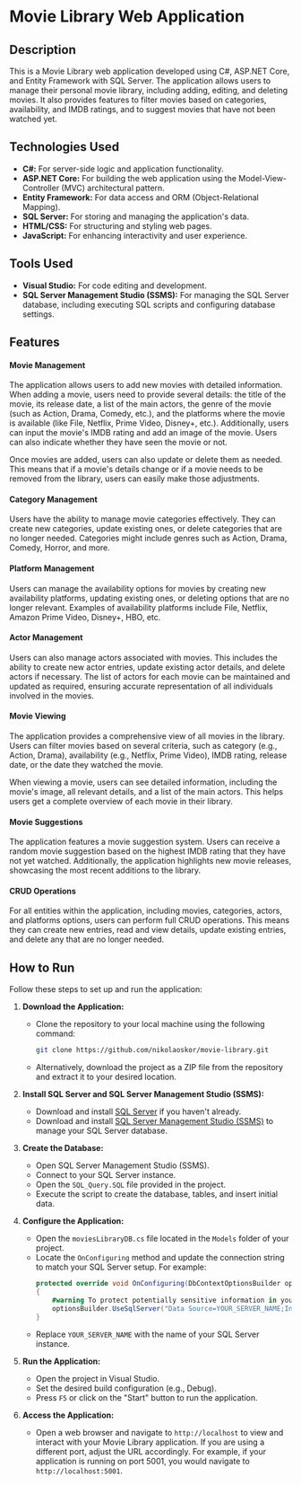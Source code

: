 # Movie Library Web Application

## Description

This is a Movie Library web application developed using C#, ASP.NET Core, and Entity Framework with SQL Server. The application allows users to manage their personal movie library, including adding, editing, and deleting movies. It also provides features to filter movies based on categories, availability, and IMDB ratings, and to suggest movies that have not been watched yet.

## Technologies Used

- **C#:** For server-side logic and application functionality.
- **ASP.NET Core:** For building the web application using the Model-View-Controller (MVC) architectural pattern.
- **Entity Framework:** For data access and ORM (Object-Relational Mapping).
- **SQL Server:** For storing and managing the application's data.
- **HTML/CSS:** For structuring and styling web pages.
- **JavaScript:** For enhancing interactivity and user experience.

## Tools Used

- **Visual Studio:** For code editing and development.
- **SQL Server Management Studio (SSMS):** For managing the SQL Server database, including executing SQL scripts and configuring database settings.

## Features

#### Movie Management

The application allows users to add new movies with detailed information. When adding a movie, users need to provide several details: the title of the movie, its release date, a list of the main actors, the genre of the movie (such as Action, Drama, Comedy, etc.), and the platforms where the movie is available (like File, Netflix, Prime Video, Disney+, etc.). Additionally, users can input the movie's IMDB rating and add an image of the movie. Users can also indicate whether they have seen the movie or not.

Once movies are added, users can also update or delete them as needed. This means that if a movie's details change or if a movie needs to be removed from the library, users can easily make those adjustments.

#### Category Management

Users have the ability to manage movie categories effectively. They can create new categories, update existing ones, or delete categories that are no longer needed. Categories might include genres such as Action, Drama, Comedy, Horror, and more.

#### Platform Management

Users can manage the availability options for movies by creating new availability platforms, updating existing ones, or deleting options that are no longer relevant. Examples of availability platforms include File, Netflix, Amazon Prime Video, Disney+, HBO, etc.

#### Actor Management

Users can also manage actors associated with movies. This includes the ability to create new actor entries, update existing actor details, and delete actors if necessary. The list of actors for each movie can be maintained and updated as required, ensuring accurate representation of all individuals involved in the movies.

#### Movie Viewing

The application provides a comprehensive view of all movies in the library. Users can filter movies based on several criteria, such as category (e.g., Action, Drama), availability (e.g., Netflix, Prime Video), IMDB rating, release date, or the date they watched the movie.

When viewing a movie, users can see detailed information, including the movie's image, all relevant details, and a list of the main actors. This helps users get a complete overview of each movie in their library.

#### Movie Suggestions

The application features a movie suggestion system. Users can receive a random movie suggestion based on the highest IMDB rating that they have not yet watched. Additionally, the application highlights new movie releases, showcasing the most recent additions to the library.

#### CRUD Operations

For all entities within the application, including movies, categories, actors, and platforms options, users can perform full CRUD operations. This means they can create new entries, read and view details, update existing entries, and delete any that are no longer needed.

## How to Run

Follow these steps to set up and run the application:

1. **Download the Application:**
   - Clone the repository to your local machine using the following command:
     ```bash
     git clone https://github.com/nikolaoskor/movie-library.git
     ```
   - Alternatively, download the project as a ZIP file from the repository and extract it to your desired location.

2. **Install SQL Server and SQL Server Management Studio (SSMS):**
   - Download and install [SQL Server](https://www.microsoft.com/en-us/sql-server/sql-server-downloads) if you haven't already.
   - Download and install [SQL Server Management Studio (SSMS)](https://docs.microsoft.com/en-us/sql/ssms/download-sql-server-management-studio-ssms) to manage your SQL Server database.

3. **Create the Database:**
   - Open SQL Server Management Studio (SSMS).
   - Connect to your SQL Server instance.
   - Open the `SQL_Query.SQL` file provided in the project.
   - Execute the script to create the database, tables, and insert initial data.

4. **Configure the Application:**
   - Open the `moviesLibraryDB.cs` file located in the `Models` folder of your project.
   - Locate the `OnConfiguring` method and update the connection string to match your SQL Server setup. For example:
     ```csharp
     protected override void OnConfiguring(DbContextOptionsBuilder optionsBuilder)
     {
         #warning To protect potentially sensitive information in your connection string, you should move it out of source code. You can avoid scaffolding the connection string by using the Name= syntax to read it from configuration - see https://go.microsoft.com/fwlink/?linkid=2131148. For more guidance on storing connection strings, see http://go.microsoft.com/fwlink/?LinkId=723263.
         optionsBuilder.UseSqlServer("Data Source=YOUR_SERVER_NAME;Initial Catalog=moviesLibraryDB;Integrated Security=True;Encrypt=False");
     }
     ```
   - Replace `YOUR_SERVER_NAME` with the name of your SQL Server instance.

5. **Run the Application:**
   - Open the project in Visual Studio.
   - Set the desired build configuration (e.g., Debug).
   - Press `F5` or click on the "Start" button to run the application.

6. **Access the Application:**
   - Open a web browser and navigate to `http://localhost` to view and interact with your Movie Library application. If you are using a different port, adjust the URL accordingly. For example, if your application is running on port 5001, you would navigate to `http://localhost:5001`.
